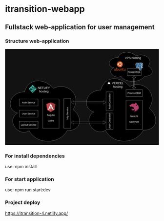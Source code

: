 # itransition-webapp

## Fullstack web-application for user management


### Structure web-application

![Structure](./webapp-structure.png)

### For install dependencies

use: npm install

### For start application

use: npm run start:dev

### Project deploy

https://itransition-4.netlify.app/
